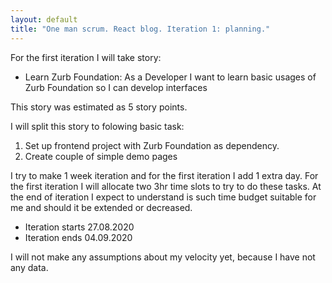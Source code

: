 ```yaml
---
layout: default
title: "One man scrum. React blog. Iteration 1: planning."
---
```


For the first iteration I will take story:

- Learn Zurb Foundation: As a Developer I want to learn basic usages of Zurb Foundation so I can develop interfaces

This story was estimated as 5 story points.

I will split this story to folowing basic task:

1. Set up frontend project with Zurb Foundation as dependency.
2. Create couple of simple demo pages 

I try to make 1 week iteration and for the first iteration I add 1 extra day.
For the first iteration I will allocate two 3hr time slots to try to do these tasks. 
At the end of iteration I expect to understand is such time budget suitable for me and should it be extended or decreased.

- Iteration starts 27.08.2020
- Iteration ends 04.09.2020


I will not make any assumptions about my velocity yet, because I have not any data.
